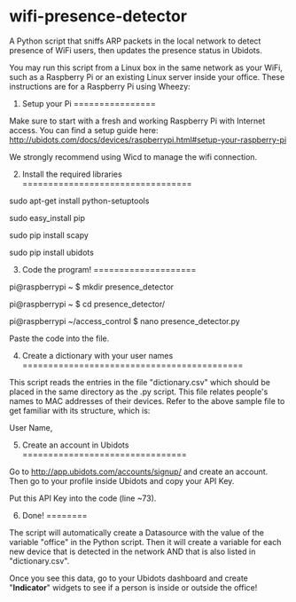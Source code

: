 # wifi-presence-detector
A Python script that sniffs ARP packets in the local network to detect presence of WiFi users, then updates the presence status in Ubidots.

You may run this script from a Linux box in the same network as your WiFi, such as a Raspberry Pi or an existing Linux server inside your office. These instructions are for a Raspberry Pi using Wheezy:

1. Setup your Pi
================

Make sure to start with a fresh and working Raspberry Pi with Internet access. You can find a setup guide here: http://ubidots.com/docs/devices/raspberrypi.html#setup-your-raspberry-pi

We strongly recommend using Wicd to manage the wifi connection.

2. Install the required libraries
=================================

sudo apt-get install python-setuptools

sudo easy_install pip

sudo pip install scapy

sudo pip install ubidots

3. Code the program!
====================

pi@raspberrypi ~ $ mkdir presence_detector

pi@raspberrypi ~ $ cd presence_detector/

pi@raspberrypi ~/access_control $ nano presence_detector.py

Paste the code into the file.

4. Create a dictionary with your user names
===========================================

This script reads the entries in the file "dictionary.csv" which should be placed in the same directory as the .py script. This file relates people's names to MAC addresses of their devices. Refer to the above sample file to get familiar with its structure, which is:

User Name, <MAC Address>

5. Create an account in Ubidots
================================

Go to http://app.ubidots.com/accounts/signup/ and create an account. Then go to your profile inside Ubidots and copy your API Key.

Put this API Key into the code (line ~73).

6. Done!
========

The script will automatically create a Datasource with the value of the variable "office" in the Python script. Then it will create a variable for each new device that is detected in the network AND that is also listed in "dictionary.csv".

Once you see this data, go to your Ubidots dashboard and create "<b>Indicator</b>" widgets to see if a person is inside or outside the office!
